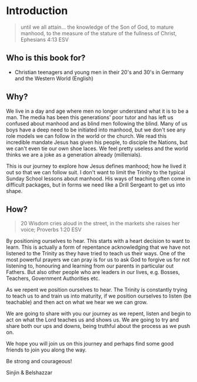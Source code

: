 # Introduction
> until we all attain... the knowledge of the Son of God,
> to mature manhood, to the measure of the stature of the fullness of Christ,
> Ephesians 4:13 ESV

## Who is this book for?
* Christian teenagers and young men in their 20's and 30's in Germany and the Western World (English)

## Why?
We live in a day and age where men no longer understand what it is to be a man. The media has been this generations' poor tutor and has left us confused about manhood and as blind men following the blind. Many of us boys have a deep need to be initiated into manhood, but we don't see any role models we can follow in the world or the church. We read this incredible mandate Jesus has given his people, to disciple the Nations, but we can't even tie our own shoe laces. We feel pretty useless and the world thinks we are a joke as a generation already (millenials).

This is our journey to explore how Jesus defines manhood; how he lived it out so that we can follow suit. I don't want to limit the Trinity to the typical Sunday School lessons about manhood. His ways of teaching often come in difficult packages, but in forms we need like a Drill Sergeant to get us into shape.

## How?
> 20 Wisdom cries aloud in the street, in the markets she raises her voice;
> Proverbs 1:20 ESV

By positioning ourselves to hear. This starts with a heart decision to want to learn. This is actually a form of repentance acknowledging that we have not listened to the Trinity as they have tried to teach us their ways. One of the most powerful prayers we can pray is for us to ask God to forgive us for not listening to, honouring and learning from our parents in particular out Fathers. But also other people who are leaders in our lives, e.g. Bosses, Teachers, Government Authorities etc.

As we repent we position ourselves to hear. The Trinity is constantly trying to teach us to and train us into maturity, if we position ourselves to listen (be teachable) and then act on what we hear we we can grow.

We are going to share with you our journey as we repent, listen and begin to act on what the Lord teaches us and shows us. We are going to try and share both our ups and downs, being truthful about the process as we push on.

We hope you will join us on this journey and perhaps find some good friends to join you along the way.

Be strong and courageous!

Sinjin & Belshazzar

